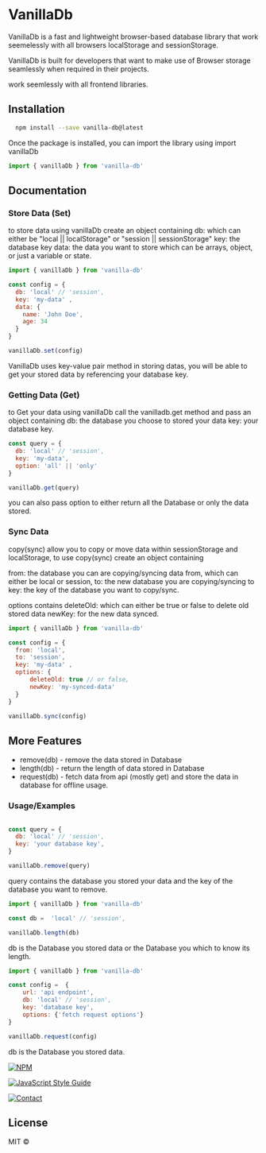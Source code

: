 # VanillaDb

VanillaDb is a fast and lightweight browser-based database library that work seemelessly with all browsers localStorage and sessionStorage.

VanillaDb is built for developers that want to make use of Browser storage seamlessly when required in their projects.

work seemlessly with all frontend libraries.

## Installation
```bash
  npm install --save vanilla-db@latest
```
Once the package is installed, you can import the library using import vanillaDb

```javascript
import { vanillaDb } from 'vanilla-db'

```

## Documentation
### Store Data (Set)

to store data using vanillaDb create an object containing
db:  which can either be "local || localStorage" or "session || sessionStorage" 
key: the database key
data: the data you want to store which can be arrays, object, or just a variable or state.

```javascript
import { vanillaDb } from 'vanilla-db'

const config = {
  db: 'local' // 'session',
  key: 'my-data' ,
  data: {
    name: 'John Doe',
    age: 34
  }
}

vanillaDb.set(config)
```
VanillaDb uses key-value pair method in storing datas, you will be able to get your stored data by referencing your database key.


### Getting Data (Get)

to Get your data using vanillaDb call the vanilladb.get method and pass an object containing
db: the database you choose to stored your data 
key: your database key.

```javascript
const query = {
  db: 'local' // 'session',
  key: 'my-data',
  option: 'all' || 'only'
}

vanillaDb.get(query)

```
you can also pass option to either return all the Database or only the data stored.

### Sync Data
copy(sync) allow you to copy or move data within sessionStorage and localStorage, 
to use copy(sync) create an object containing

from: the database you can are copying/syncing data from, which can either be local or session, 
to: the new database you are copying/syncing to
key: the key of the database you want to copy/sync.

options contains 
deleteOld: which can either be true or false to delete old stored data
newKey: for the new data synced.

```javascript
import { vanillaDb } from 'vanilla-db'

const config = {
  from: 'local',
  to: 'session',
  key: 'my-data' ,
  options: {
      deleteOld: true // or false,
      newKey: 'my-synced-data'
  }
}

vanillaDb.sync(config)
```

## More Features
- remove(db) - remove the data stored in Database
- length(db) - return the length of data stored in Database
- request(db) - fetch data from api (mostly get) and store the data in database for offline usage.

### Usage/Examples
```javascript

const query = {
  db: 'local' // 'session',
  key: 'your database key',
}

vanillaDb.remove(query)

```
query contains the database you stored your data and the key of the database you want to remove.

```javascript
import { vanillaDb } from 'vanilla-db'

const db =  'local' // 'session',

vanillaDb.length(db)

```
db is the Database you stored data or the Database you which to know its length.

```javascript
import { vanillaDb } from 'vanilla-db'

const config =  {
    url: 'api endpoint',
    db: 'local' // 'session',
    key: 'database key',
    options: {'fetch request options'}
}

vanillaDb.request(config)

```
db is the Database you stored data.


[![NPM](https://img.shields.io/npm/v/vanilla-db.svg)](https://www.npmjs.com/package/vanilla-db) 

[![JavaScript Style Guide](https://img.shields.io/badge/code_style-standard-brightgreen.svg)](https://standardjs.com)

[![Contact](https://img.shields.io/badge/contact-@zediculz-blue.svg?style=flat&logo=twitter)](https://twitter.com/zediculz)

## License

MIT ©